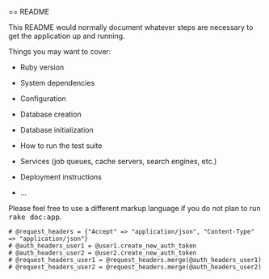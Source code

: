 == README

This README would normally document whatever steps are necessary to get the
application up and running.

Things you may want to cover:

* Ruby version

* System dependencies

* Configuration

* Database creation

* Database initialization

* How to run the test suite

* Services (job queues, cache servers, search engines, etc.)

* Deployment instructions

* ...


Please feel free to use a different markup language if you do not plan to run
<tt>rake doc:app</tt>.

```
# @request_headers = {"Accept" => "application/json", "Content-Type" => "application/json"}
# @auth_headers_user1 = @user1.create_new_auth_token
# @auth_headers_user2 = @user2.create_new_auth_token
# @request_headers_user1 = @request_headers.merge(@auth_headers_user1)
# @request_headers_user2 = @request_headers.merge(@auth_headers_user2)
```

